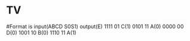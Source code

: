 # TV
#Format is input(ABCD S0S1) output(E)
1111 01 C(1)
0101 11 A(0)
0000 00 D(0)
1001 10 B(0)
1110 11 A(1)
